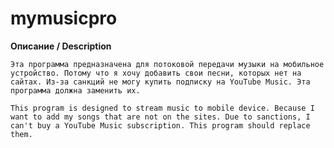 # mymusicpro

__Описание / Description__

    Эта программа предназначена для потоковой передачи музыки на мобильное устройство. Потому что я хочу добавить свои песни, которых нет на сайтах. Из-за санкций не могу купить подписку на YouTube Music. Эта программа должна заменить их.

    This program is designed to stream music to mobile device. Because I want to add my songs that are not on the sites. Due to sanctions, I can't buy a YouTube Music subscription. This program should replace them.


